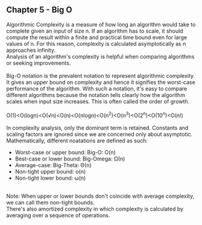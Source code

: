 ## Chapter 5 - Big O
Algorithmic Complexity is a measure of how long an algorithm would take to complete given an input of size n. If an algorithm has to scale, it should compute 
the result within a finite and practical time bound even for large values of n. For this reason, complexity is calculated asymptotically as n approaches infinity.
<br>
Analysis of an algorithm's complexity is helpful when comparing algorithms or seeking improvements.
<br> <br>
Big-O notation is the prevalent notation to represent algorithmic complexity. It gives an upper bound on complexity and hence it signifies the worst-case performance 
of the algorithm. With such a notation, it's easy to compare different algorithms because the notation tells clearly how the algorithm scales when input size increases. 
This is often called the order of growth.
<br><br>
O(1)<O(logn)<O(√n)<O(n)<O(nlogn)<O(n<sup>2</sup>)<O(n<sup>3</sup>)<O(2<sup>n</sup>)<O(10<sup>n</sup>)<O(n!)
<br><br>
In complexity analysis, only the dominant term is retained. Constants and scaling factors are ignored since we are concerned only about asymptotic.
<br>
Mathematically, different noatations are defined as such:
- Worst-case or upper bound: Big-O: O(n)
- Best-case or lower bound: Big-Omega: Ω(n)
- Average-case: Big-Theta: Θ(n)
- Non-tight upper bound: o(n)
- Non-tight lower bound: ω(n) 
<br>
Note: When upper or lower bounds don't coincide with average complexity, we can call them non-tight bounds. <br>
There's also amortized complexity in which complexity is calculated by averaging over a sequence of operations.
<br>
